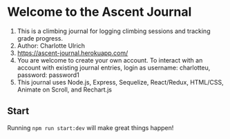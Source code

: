 # Welcome to the Ascent Journal

1. This is a climbing journal for logging climbing sessions and tracking grade progress. 
2. Author: Charlotte Ulrich
3. https://ascent-journal.herokuapp.com/
4. You are welcome to create your own account. To interact with an account with existing journal entries, login as username: charlotteu, password: password1
5. This journal uses Node.js, Express, Sequelize, React/Redux, HTML/CSS, Animate on Scroll, and Rechart.js 

## Start

Running `npm run start:dev` will make great things happen!



